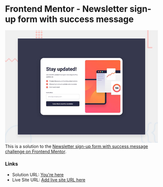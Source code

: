 # Frontend Mentor - Newsletter sign-up form with success message

![Design preview for the Newsletter sign-up form with success message coding challenge](./desktop-preview.jpg)
This is a solution to the [Newsletter sign-up form with success message challenge on Frontend Mentor](https://www.frontendmentor.io/challenges/newsletter-signup-form-with-success-message-3FC1AZbNrv).

### Links

- Solution URL: [You're here](https://your-solution-url.com)
- Live Site URL: [Add live site URL here](https://your-live-site-url.com)
